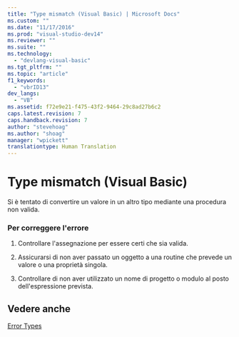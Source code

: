 ```yaml
---
title: "Type mismatch (Visual Basic) | Microsoft Docs"
ms.custom: ""
ms.date: "11/17/2016"
ms.prod: "visual-studio-dev14"
ms.reviewer: ""
ms.suite: ""
ms.technology: 
  - "devlang-visual-basic"
ms.tgt_pltfrm: ""
ms.topic: "article"
f1_keywords: 
  - "vbrID13"
dev_langs: 
  - "VB"
ms.assetid: f72e9e21-f475-43f2-9464-29c8ad27b6c2
caps.latest.revision: 7
caps.handback.revision: 7
author: "stevehoag"
ms.author: "shoag"
manager: "wpickett"
translationtype: Human Translation
---
```

# Type mismatch (Visual Basic)
Si è tentato di convertire un valore in un altro tipo mediante una procedura non valida.  
  
### Per correggere l'errore  
  
1.  Controllare l'assegnazione per essere certi che sia valida.  
  
2.  Assicurarsi di non aver passato un oggetto a una routine che prevede un valore o una proprietà singola.  
  
3.  Controllare di non aver utilizzato un nome di progetto o modulo al posto dell'espressione prevista.  
  
## Vedere anche  
 [Error Types](../../../visual-basic/programming-guide/language-features/error-types.md)